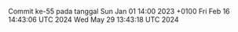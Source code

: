 Commit ke-55 pada tanggal Sun Jan 01 14:00 2023 +0100
Fri Feb 16 14:43:06 UTC 2024
Wed May 29 13:43:18 UTC 2024
